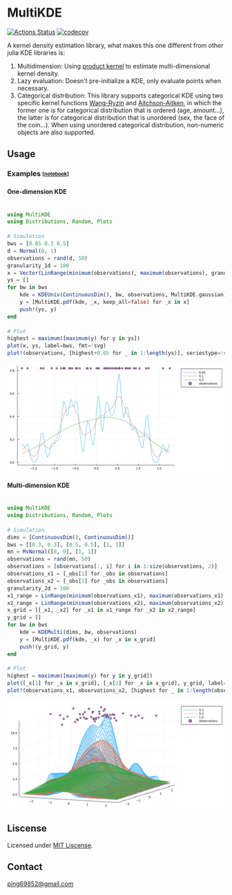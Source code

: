 # MultiKDE

[![Actions Status](https://github.com/noil-reed/MultiKDE.jl/workflows/CI/badge.svg)](https://github.com/noil-reed/MultiKDE.jl/actions)
[![codecov](https://codecov.io/gh/noil-reed/MultiKDE.jl/branch/main/graph/badge.svg)](https://app.codecov.io/gh/noil-reed/MultiKDE.jl)


A kernel density estimation library, what makes this one different from other julia KDE libraries is:
1. Multidimension: Using [product kernel](https://csyue.nccu.edu.tw/ch/Kernel%20Estimation(Ref).pdf) to estimate multi-dimensional kernel density. 
2. Lazy evaluation: Doesn't pre-initialize a KDE, only evaluate points when necessary. 
3. Categorical distribution: This library supports categorical KDE using two specific kernel functions [Wang-Ryzin](https://academic.oup.com/biomet/article-abstract/68/1/301/237752?redirectedFrom=fulltext) and [Aitchson-Aitken](https://academic.oup.com/biomet/article-abstract/63/3/413/270829?redirectedFrom=fulltext), in which the former one is for categorical distribution that is ordered (age, amount...), the latter is for categorical distribution that is unordered (sex, the face of the coin...). When using unordered categorical distribution, non-numeric objects are also supported. 


## Usage
### Examples <sub><sup>[[notebook]](https://github.com/noil-reed/notebooks/blob/main/MultiKDE_demo/demo.ipynb)</sup></sub>


#### One-dimension KDE

```julia

using MultiKDE
using Distributions, Random, Plots

# Simulation
bws = [0.05 0.1 0.5]
d = Normal(0, 1)
observations = rand(d, 50)
granularity_1d = 100
x = Vector(LinRange(minimum(observations), maximum(observations), granularity_1d))
ys = []
for bw in bws
    kde = KDEUniv(ContinuousDim(), bw, observations, MultiKDE.gaussian)
    y = [MultiKDE.pdf(kde, _x, keep_all=false) for _x in x]
    push!(ys, y)
end

# Plot
highest = maximum([maximum(y) for y in ys])
plot(x, ys, label=bws, fmt=:svg)
plot!(observations, [highest+0.05 for _ in 1:length(ys)], seriestype=:scatter, label="observations", size=(900, 450), legend=:outertopright)

```

![1d KDE visualization](https://raw.githubusercontent.com/noil-reed/notebooks/842a60e81bad431dd70c6e04eb93f82ff10c1cda/MultiKDE_demo/dim1.svg)

#### Multi-dimension KDE


```julia

using MultiKDE
using Distributions, Random, Plots

# Simulation
dims = [ContinuousDim(), ContinuousDim()]
bws = [[0.3, 0.3], [0.5, 0.5], [1, 1]]
mn = MvNormal([0, 0], [1, 1])
observations = rand(mn, 50)
observations = [observations[:, i] for i in 1:size(observations, 2)]
observations_x1 = [_obs[1] for _obs in observations]
observations_x2 = [_obs[2] for _obs in observations]
granularity_2d = 100
x1_range = LinRange(minimum(observations_x1), maximum(observations_x1), granularity_2d)
x2_range = LinRange(minimum(observations_x2), maximum(observations_x2), granularity_2d)
x_grid = [[_x1, _x2] for _x1 in x1_range for _x2 in x2_range]
y_grid = []
for bw in bws
    kde = KDEMulti(dims, bw, observations)
    y = [MultiKDE.pdf(kde, _x) for _x in x_grid]
    push!(y_grid, y)
end

# Plot
highest = maximum([maximum(y) for y in y_grid])
plot([_x[1] for _x in x_grid], [_x[2] for _x in x_grid], y_grid, label=[bw[1] for bw in bws][:, :]', size=(900, 450), legend=:outertopright)
plot!(observations_x1, observations_x2, [highest for _ in 1:length(observations)], seriestype=:scatter, label="observations")

```

![2d KDE visualization](https://raw.githubusercontent.com/noil-reed/notebooks/842a60e81bad431dd70c6e04eb93f82ff10c1cda/MultiKDE_demo/dim2.svg)

<!-- ### Categorical (TBA) -->



## Liscense
Licensed under [MIT Liscense](https://github.com/noil-reed/MultiKDE.jl/blob/main/LICENSE).

## Contact
ping69852@gmail.com
